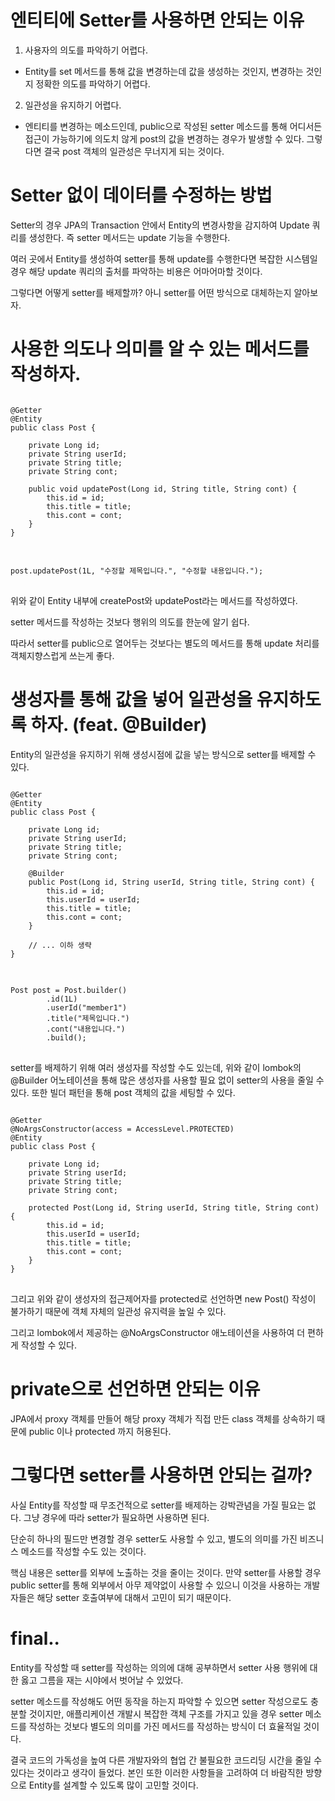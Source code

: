 # 엔티티에 Setter를 사용하면 안되는 이유
1. 사용자의 의도를 파악하기 어렵다.
  * Entity를 set 메서드를 통해 값을 변경하는데 값을 생성하는 것인지, 변경하는 것인지 정확한 의도를 파악하기 어렵다.
2. 일관성을 유지하기 어렵다.
  * 엔티티를 변경하는 메소드인데, public으로 작성된 setter 메소드를 통해 어디서든 접근이 가능하기에 의도치 않게 post의 값을 변경하는 경우가 발생할 수 있다. 그렇다면 결국 post 객체의 일관성은 무너지게 되는 것이다.
  

# Setter 없이 데이터를 수정하는 방법
Setter의 경우 JPA의 Transaction 안에서 Entity의 변경사항을 감지하여 Update 쿼리를 생성한다. 즉 setter 메서드는 update 기능을 수행한다.

여러 곳에서 Entity를 생성하여 setter를 통해 update를 수행한다면 복잡한 시스템일 경우 해당 update 쿼리의 출처를 파악하는 비용은 어마어마할 것이다.

그렇다면 어떻게 setter를 배제할까? 아니 setter를 어떤 방식으로 대체하는지 알아보자.

# 사용한 의도나 의미를 알 수 있는 메서드를 작성하자.

<pre>
<code>
@Getter
@Entity
public class Post {
	
    private Long id;
    private String userId;
    private String title;
    private String cont;
    
    public void updatePost(Long id, String title, String cont) {
        this.id = id;
        this.title = title;
        this.cont = cont;
    }
}
</code>
</pre>

<pre>
<code>
post.updatePost(1L, "수정할 제목입니다.", "수정할 내용입니다.");
</code>
</pre>

위와 같이 Entity 내부에 createPost와 updatePost라는 메서드를 작성하였다.

setter 메서드를 작성하는 것보다 행위의 의도를 한눈에 알기 쉽다.

따라서 setter를 public으로 열어두는 것보다는 별도의 메서드를 통해 update 처리를 객체지향스럽게 쓰는게 좋다.

# 생성자를 통해 값을 넣어 일관성을 유지하도록 하자. (feat. @Builder)
Entity의 일관성을 유지하기 위해 생성시점에 값을 넣는 방식으로 setter를 배제할 수 있다.

<pre>
<code>
@Getter
@Entity
public class Post {

    private Long id;
    private String userId;
    private String title;
    private String cont;

    @Builder
    public Post(Long id, String userId, String title, String cont) {
        this.id = id;
        this.userId = userId;
        this.title = title;
        this.cont = cont;
    }
    
    // ... 이하 생략
}
</code>
</pre>

<pre>
<code>
Post post = Post.builder()
		.id(1L)
        .userId("member1")
        .title("제목입니다.")
        .cont("내용입니다.")
        .build();
</code>
</pre>

setter를 배제하기 위해 여러 생성자를 작성할 수도 있는데, 위와 같이 lombok의 @Builder 어노테이션을 통해 많은 생성자를 사용할 필요 없이 setter의 사용을 줄일 수 있다. 또한 빌더 패턴을 통해 post 객체의 값을 세팅할 수 있다.

<pre>
<code>
@Getter
@NoArgsConstructor(access = AccessLevel.PROTECTED)
@Entity
public class Post {

    private Long id;
    private String userId;
    private String title;
    private String cont;

    protected Post(Long id, String userId, String title, String cont) {
        this.id = id;
        this.userId = userId;
        this.title = title;
        this.cont = cont;
    }
}
</code>
</pre>

그리고 위와 같이 생성자의 접근제어자를 protected로 선언하면 new Post() 작성이 불가하기 때문에 객체 자체의 일관성 유지력을 높일 수 있다.

그리고 lombok에서 제공하는 @NoArgsConstructor 애노테이션을 사용하여 더 편하게 작성할 수 있다.

# private으로 선언하면 안되는 이유
JPA에서 proxy 객체를 만들어 해당 proxy 객체가 직접 만든 class 객체를 상속하기 때문에 public 이나 protected 까지 허용된다.

# 그렇다면 setter를 사용하면 안되는 걸까?
사실 Entity를 작성할 때 무조건적으로 setter를 배제하는 강박관념을 가질 필요는 없다.
그냥 경우에 따라 setter가 필요하면 사용하면 된다.

단순히 하나의 필드만 변경할 경우 setter도 사용할 수 있고, 별도의 의미를 가진 비즈니스 메소드를 작성할 수도 있는 것이다.

핵심 내용은 setter를 외부에 노출하는 것을 줄이는 것이다.
만약 setter를 사용할 경우 public setter를 통해 외부에서 아무 제약없이 사용할 수 있으니 이것을 사용하는 개발자들은 해당 setter 호출여부에 대해서 고민이 되기 때문이다.

# final..
Entity를 작성할 때 setter를 작성하는 의의에 대해 공부하면서 setter 사용 행위에 대한 옳고 그름을 재는 시야에서 벗어날 수 있었다.

setter 메소드를 작성해도 어떤 동작을 하는지 파악할 수 있으면 setter 작성으로도 충분할 것이지만, 애플리케이션 개발시 복잡한 객체 구조를 가지고 있을 경우 setter 메소드를 작성하는 것보다 별도의 의미를 가진 메서드를 작성하는 방식이 더 효율적일 것이다.

결국 코드의 가독성을 높여 다른 개발자와의 협업 간 불필요한 코드리딩 시간을 줄일 수 있다는 것이라고 생각이 들었다. 본인 또한 이러한 사항들을 고려하여 더 바람직한 방향으로 Entity를 설계할 수 있도록 많이 고민할 것이다.

